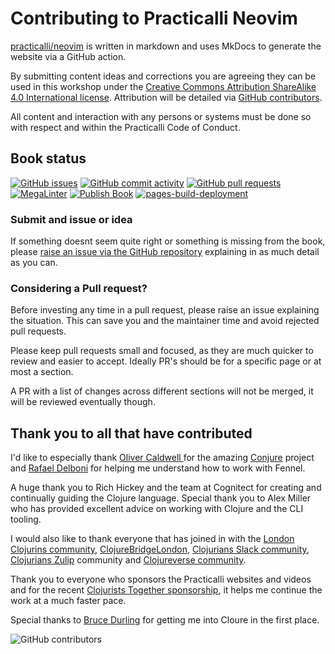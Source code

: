 # Contributing to Practicalli Neovim

[practicalli/neovim](https://github.com/practicalli/neovim/) is written in markdown and uses MkDocs to generate the website via a GitHub action.

By submitting content ideas and corrections you are agreeing they can be used in this workshop under the [Creative Commons Attribution ShareAlike 4.0 International license](https://creativecommons.org/licenses/by-sa/4.0/).  Attribution will be detailed via [GitHub contributors](https://github.com/practicalli/neovim/graphs/contributors).

All content and interaction with any persons or systems must be done so with respect and within the Practicalli Code of Conduct.


## Book status

[![GitHub issues](https://img.shields.io/github/issues/practicalli/neovim?label=content%20ideas&logo=github)](https://img.shields.io/github/issues/practicalli/neovim?label=content%20ideas&logo=github)
[![GitHub commit activity](https://img.shields.io/github/commit-activity/y/practicalli/neovim?label=commits&logo=github)](https://img.shields.io/github/commit-activity/y/practicalli/neovim?label=commits&logo=github)
[![GitHub pull requests](https://img.shields.io/github/issues-pr-raw/practicalli/neovim?label=pull%20requests&logo=github)](https://img.shields.io/github/issues-pr-raw/practicalli/neovim?label=pull%20requests&logo=github)
[![MegaLinter](https://github.com/practicalli/neovim/actions/workflows/megalinter.yml/badge.svg)](https://github.com/practicalli/neovim/actions/workflows/megalinter.yml)
[![Publish Book](https://github.com/practicalli/neovim/actions/workflows/publish-book.yaml/badge.svg)](https://github.com/practicalli/neovim/actions/workflows/publish-book.yaml)
[![pages-build-deployment](https://github.com/practicalli/neovim/actions/workflows/pages/pages-build-deployment/badge.svg)](https://github.com/practicalli/neovim/actions/workflows/pages/pages-build-deployment)


### Submit and issue or idea

If something doesnt seem quite right or something is missing from the book, please [raise an issue via the GitHub repository](https://github.com/practicalli/neovim/issues) explaining in as much detail as you can.

### Considering a Pull request?

Before investing any time in a pull request, please raise an issue explaining the situation.  This can save you and the maintainer time and avoid rejected pull requests.

Please keep pull requests small and focused, as they are much quicker to review and easier to accept.  Ideally PR's should be for a specific page or at most a section.

A PR with a list of changes across different sections will not be merged, it will be reviewed eventually though.


<!-- TODO:  Add GitHub issue templates, similar to those on practicalli/blog-content -->

## Thank you to all that have contributed

I'd like to especially thank [Oliver Caldwell ](https://github.com/olical) for the amazing [Conjure](https://github.com/Olical/conjure) project and [Rafael Delboni](https://github.com/rafaeldelboni) for helping me understand how to work with Fennel.

A huge thank you to Rich Hickey and the team at Cognitect for creating and continually guiding the Clojure language.  Special thank you to Alex Miller who has provided excellent advice on working with Clojure and the CLI tooling.

I would also like to thank everyone that has joined in with the [London Clojurins community](https://www.meetup.com/London-Clojurians/), [ClojureBridgeLondon](https://clojurebridgelondon.github.io/), [Clojurians Slack community](http://clojurians.net/), [Clojurians Zulip](https://clojurians.zulipchat.com/) community and [Clojureverse community](https://clojureverse.org/).

Thank you to everyone who sponsors the Practicalli websites and videos and for the recent [Clojurists Together sponsorship](https://www.clojuriststogether.org/), it helps me continue the work at a much faster pace.

Special thanks to [Bruce Durling](https://twitter.com/otfrom) for getting me into Cloure in the first place.

![GitHub contributors](https://img.shields.io/github/contributors/practicalli/neovim?style=for-the-badge&label=github%20contributors)
